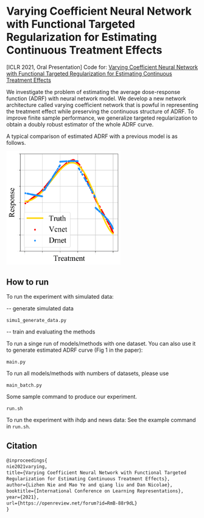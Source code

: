# Varying Coefficient Neural Network with Functional Targeted Regularization for Estimating Continuous Treatment Effects
\[ICLR 2021, Oral Presentation\] Code for: [Varying Coefficient Neural Network with Functional Targeted Regularization for Estimating Continuous Treatment Effects](https://openreview.net/forum?id=RmB-88r9dL)

We investigate the problem of estimating the average dose-response function (ADRF) with neural network model. We develop a new network architecture called varying coefficient network that is powful in representing the treatment effect while preserving the continuous structure of ADRF. To improve finite sample performance, we generalize targeted regularization to obtain a doubly robust estimator of the whole ADRF curve.

A typical comparison of estimated ADRF with a previous model is as follows.

<img src="fig/Vc_Dr.png" width=300></img>

## How to run

To run the experiment with simulated data:

-- generate simulated data

    simu1_generate_data.py

-- train and evaluating the methods

To run a singe run of models/methods with one dataset. You can also use it to generate estimated ADRF curve (Fig 1 in the paper):
    
    main.py

To run all models/methods with numbers of datasets, please use

    main_batch.py

Some sample command to produce our experiment.
    
    run.sh
   
To run the experiment with ihdp and news data: See the example command in `run.sh`.    

## Citation
    @inproceedings{
    nie2021varying,
    title={Varying Coefficient Neural Network with Functional Targeted Regularization for Estimating Continuous Treatment Effects},
    author={Lizhen Nie and Mao Ye and qiang liu and Dan Nicolae},
    booktitle={International Conference on Learning Representations},
    year={2021},
    url={https://openreview.net/forum?id=RmB-88r9dL}
    }
